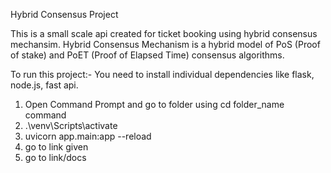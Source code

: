 Hybrid Consensus Project

This is a small scale api created for ticket booking using hybrid consensus mechansim.
Hybrid Consensus Mechanism is a hybrid model of PoS (Proof of stake) and PoET (Proof of Elapsed Time) consensus algorithms.

To run this project:-
You need to install individual dependencies like flask, node.js, fast api.

1. Open Command Prompt and go to folder using cd folder_name command
2. .\venv\Scripts\activate
3. uvicorn app.main:app --reload
4. go to link given
5. go to link/docs
